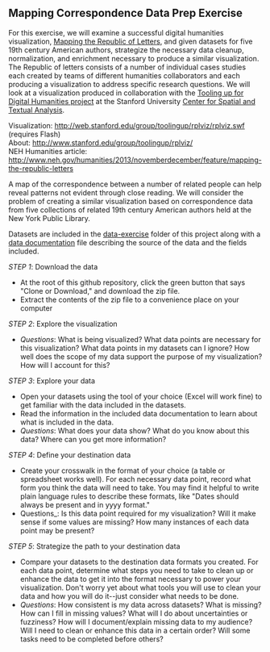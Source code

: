 ## Mapping Correspondence Data Prep Exercise

For this exercise, we will examine a successful digital humanities visualization, [Mapping the Republic of Letters](http://republicofletters.stanford.edu/), and given datasets for five 19th century American authors, strategize the necessary data cleanup, normalization, and enrichment necessary to produce a similar visualization. The Republic of letters consists of a number of individual cases studies each created by teams of different humanities collaborators and each producing a visualization to address specific research questions. We will look at a visualization produced in collaboration with the [Tooling up for Digital Humanities project](http://toolingup.stanford.edu/) at the Stanford University [Center for Spatial and Textual Analysis](http://cesta.stanford.edu/).

Visualization: http://web.stanford.edu/group/toolingup/rplviz/rplviz.swf (requires Flash)  
About: http://www.stanford.edu/group/toolingup/rplviz/  
NEH Humanities article: http://www.neh.gov/humanities/2013/novemberdecember/feature/mapping-the-republic-letters   

A map of the correspondence between a number of related people can help reveal patterns not evident through close reading. We will consider the problem of creating a similar visualization based on correspondence data from five collections of related 19th century American authors held at the New York Public Library.

Datasets are included in the [data-exercise](https://github.com/saverkamp/digital-bridges-2016/tree/master/data-exercise) folder of this project along with a [data documentation](https://github.com/saverkamp/digital-bridges-2016/blob/master/data-exercise/data-documentation.md) file describing the source of the data and the fields included.

*STEP 1*: Download the data  
- At the root of this github repository, click the green button that says "Clone or Download," and download the zip file.
- Extract the contents of the zip file to a convenience place on your computer

*STEP 2*: Explore the visualization  
- _Questions_: What is being visualized? What data points are necessary for this visualization? What data points in my datasets can I ignore? How well does the scope of my data support the purpose of my visualization? How will I account for this?

*STEP 3*: Explore your data  
- Open your datasets using the tool of your choice (Excel will work fine) to get familiar with the data included in the datasets.
- Read the information in the included data documentation to learn about what is included in the data.
- _Questions_: What does your data show? What do you know about this data? Where can you get more information? 

*STEP 4*: Define your destination data  
- Create your crosswalk in the format of your choice (a table or spreadsheet works well). For each necessary data point, record what form you think the data will need to take. You may find it helpful to write plain language rules to describe these formats, like "Dates should always be present and in yyyy format." 
- Questions_: Is this data point required for my visualization? Will it make sense if some values are missing? How many instances of each data point may be present?

*STEP 5*: Strategize the path to your destination data  
- Compare your datasets to the destination data formats you created. For each data point, determine what steps you need to take to clean up or enhance the data to get it into the format necessary to power your visualization. Don't worry yet about what tools you will use to clean your data and how you will do it--just consider what needs to be done.
- _Questions_: How consistent is my data across datasets? What is missing? How can I fill in missing values? What will I do about uncertainties or fuzziness? How will I document/explain missing data to my audience? Will I need to clean or enhance this data in a certain order? Will some tasks need to be completed before others? 


